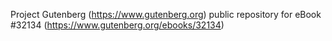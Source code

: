 Project Gutenberg (https://www.gutenberg.org) public repository for eBook #32134 (https://www.gutenberg.org/ebooks/32134)
